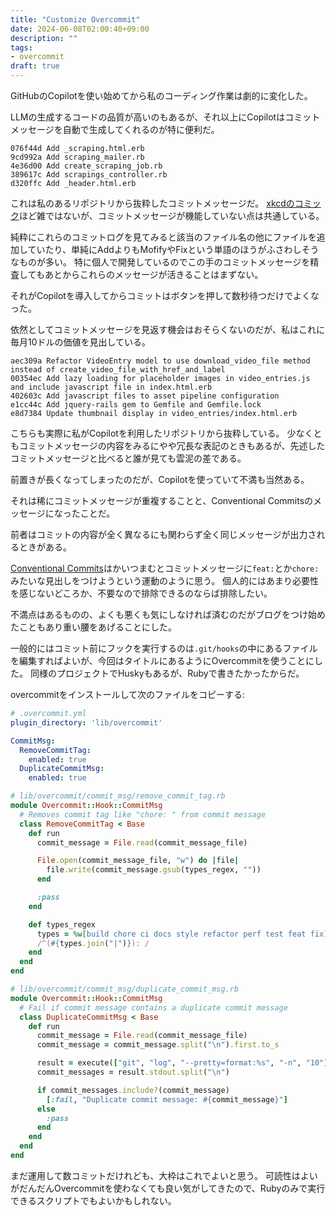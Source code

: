 ```yaml
---
title: "Customize Overcommit"
date: 2024-06-08T02:00:40+09:00
description: ""
tags:
- overcommit
draft: true
---
```


GitHubのCopilotを使い始めてから私のコーディング作業は劇的に変化した。

LLMの生成するコードの品質が高いのもあるが、それ以上にCopilotはコミットメッセージを自動で生成してくれるのが特に便利だ。

```
076f44d Add _scraping.html.erb
9cd992a Add scraping_mailer.rb
4e36d00 Add create_scraping_job.rb
389617c Add scrapings_controller.rb
d320ffc Add _header.html.erb
```

これは私のあるリポジトリから抜粋したコミットメッセージだ。
[xkcdのコミック](https://xkcd.com/1296/)ほど雑ではないが、コミットメッセージが機能していない点は共通している。

純粋にこれらのコミットログを見てみると該当のファイル名の他にファイルを追加していたり、単純にAddよりもMofifyやFixという単語のほうがふさわしそうなものが多い。
特に個人で開発しているのでこの手のコミットメッセージを精査してもあとからこれらのメッセージが活きることはまずない。

それがCopilotを導入してからコミットはボタンを押して数秒待つだけでよくなった。

依然としてコミットメッセージを見返す機会はおそらくないのだが、私はこれに毎月10ドルの価値を見出している。

```
aec309a Refactor VideoEntry model to use download_video_file method instead of create_video_file_with_href_and_label
00354ec Add lazy loading for placeholder images in video_entries.js and include javascript file in index.html.erb
402603c Add javascript files to asset pipeline configuration
e1cc44c Add jquery-rails gem to Gemfile and Gemfile.lock
e8d7384 Update thumbnail display in video_entries/index.html.erb
```

こちらも実際に私がCopilotを利用したリポジトリから抜粋している。
少なくともコミットメッセージの内容をみるにやや冗長な表記のときもあるが、先述したコミットメッセージと比べると誰が見ても雲泥の差である。

前置きが長くなってしまったのだが、Copilotを使っていて不満も当然ある。

それは稀にコミットメッセージが重複することと、Conventional Commitsのメッセージになったことだ。

前者はコミットの内容が全く異なるにも関わらず全く同じメッセージが出力されるときがある。

[Conventional Commits](https://www.conventionalcommits.org/en/v1.0.0/)はかいつまむとコミットメッセージに`feat:`とか`chore:`みたいな見出しをつけようという運動のように思う。
個人的にはあまり必要性を感じないどころか、不要なので排除できるのならば排除したい。

不満点はあるものの、よくも悪くも気にしなければ済むのだがブログをつけ始めたこともあり重い腰をあげることにした。

一般的にはコミット前にフックを実行するのは`.git/hooks`の中にあるファイルを編集すればよいが、今回はタイトルにあるようにOvercommitを使うことにした。
同様のプロジェクトでHuskyもあるが、Rubyで書きたかったからだ。

overcommitをインストールして次のファイルをコピーする:

```yaml
# .overcommit.yml
plugin_directory: 'lib/overcommit'

CommitMsg:
  RemoveCommitTag:
    enabled: true
  DuplicateCommitMsg:
    enabled: true
```

```ruby
# lib/overcommit/commit_msg/remove_commit_tag.rb
module Overcommit::Hook::CommitMsg
  # Removes commit tag like "chore: " from commit message
  class RemoveCommitTag < Base
    def run
      commit_message = File.read(commit_message_file)

      File.open(commit_message_file, "w") do |file|
        file.write(commit_message.gsub(types_regex, ""))
      end

      :pass
    end

    def types_regex
      types = %w[build chore ci docs style refactor perf test feat fix]
      /^(#{types.join("|")}): /
    end
  end
end
```

```ruby
# lib/overcommit/commit_msg/duplicate_commit_msg.rb
module Overcommit::Hook::CommitMsg
  # Fail if commit message contains a duplicate commit message
  class DuplicateCommitMsg < Base
    def run
      commit_message = File.read(commit_message_file)
      commit_message = commit_message.split("\n").first.to_s

      result = execute(["git", "log", "--pretty=format:%s", "-n", "10"])
      commit_messages = result.stdout.split("\n")

      if commit_messages.include?(commit_message)
        [:fail, "Duplicate commit message: #{commit_message}"]
      else
        :pass
      end
    end
  end
end
```

まだ運用して数コミットだけれども、大枠はこれでよいと思う。
可読性はよいがだんだんOvercommitを使わなくても良い気がしてきたので、Rubyのみで実行できるスクリプトでもよいかもしれない。
